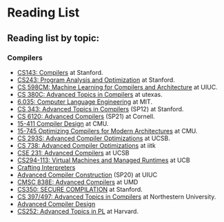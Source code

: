 # Reading List

## Reading list by topic:

### Compilers

* [CS143: Compilers](https://web.stanford.edu/class/cs143/) at Stanford.
* [CS243: Program Analysis and Optimization](https://suif.stanford.edu/~courses/cs243/) at Stanford.
* [CS 598CM: Machine Learning for Compilers and Architecture](https://charithm.web.illinois.edu/cs598cm/fa2021/#) at UIUC.
* [CS 380C: Advanced Topics in Compilers](cs.utexas.edu/~pingali/CS380C/2019/index.html) at utexas.
* [6.035: Computer Language Engineering](https://github.com/6035/sp22) at MIT.
* [CS 343: Advanced Topics in Compilers](http://web.stanford.edu/class/cs343/2012-index.html) (SP12) at Stanford.
* [CS 6120: Advanced Compilers](https://www.cs.cornell.edu/courses/cs6120/2022sp/schedule/) (SP21) at Cornell.
* [15-411 Compiler Design](https://www.cs.cmu.edu/~janh/courses/411/18/index.html) at CMU.
* [15-745 Optimizing Compilers for Modern Architectures](https://www.cs.cmu.edu/afs/cs/academic/class/15745-s19/www/index.html) at CMU.
* [CS 293S: Advanced Compiler Optimizations](https://sites.cs.ucsb.edu/~yufeiding/cs293s/schedule.html) at UCSB.
* [CS 738: Advanced Compiler Optimizations](https://karkare.github.io/cs738/) at iitk
* [CSE 231: Advanced Compilers](https://ucsd-pl.github.io/cse231/wi20/) at UCSB
* [CS294-113: Virtual Machines and Managed Runtimes](http://www.wolczko.com/CS294/) at UCB  
* [Crafting Interpreters](http://craftinginterpreters.com/acknowledgements.html) 
* [Advanced Compiler Construction](http://misailo.web.engr.illinois.edu/courses/526-sp20/) (SP20) at UIUC
* [CMSC 838E: Advanced Compilers](https://www.cs.umd.edu/class/spring2021/cmsc838E/index.html) at UMD 
* [CS350: SECURE COMPILATION](http://theory.stanford.edu/~mp/mp/CS350-2018.html) at Stanford.
* [CS 397/497: Advanced Topics in Compilers](https://users.cs.northwestern.edu/~simonec/ATC.html) at Northestern University.
* [Advanced Compiler Design](http://user.it.uu.se/~kostis/Teaching/KT2-12/)
* [CS252: Advanced Topics in PL](https://groups.seas.harvard.edu/courses/cs252/2020sp/reading_paper.html) at Harvard.
